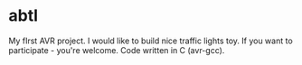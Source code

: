abtl
====

My fIrst AVR project. I would like to build nice traffic lights toy. If you want to participate - you're welcome. Code written in C (avr-gcc).
